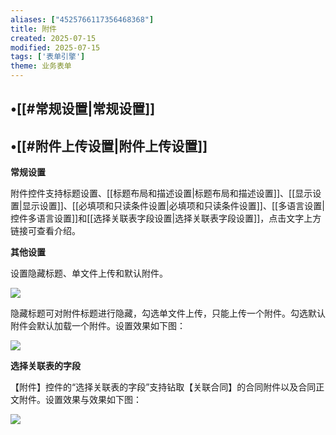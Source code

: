 ```yaml
---
aliases: ["4525766117356468368"]
title: 附件
created: 2025-07-15
modified: 2025-07-15
tags: ['表单引擎']
theme: 业务表单
---
```


## •[[#常规设置|常规设置]]

## •[[#附件上传设置|附件上传设置]]

**常规设置**

附件控件支持标题设置、[[标题布局和描述设置|标题布局和描述设置]]、[[显示设置|显示设置]]、[[必填项和只读条件设置|必填项和只读条件设置]]、[[多语言设置|控件多语言设置]]和[[选择关联表字段设置|选择关联表字段设置]]，点击文字上方链接可查看介绍。

**其他设置**

设置隐藏标题、单文件上传和默认附件。

![](f814c4d3d5356e1ec0c6f8e77e47640d.jpg)

隐藏标题可对附件标题进行隐藏，勾选单文件上传，只能上传一个附件。勾选默认附件会默认加载一个附件。设置效果如下图：

![](8b2c502457952c1f08aa7ab9203e117e.jpg)

**选择关联表的字段**

【附件】控件的“选择关联表的字段”支持钻取【关联合同】的合同附件以及合同正文附件。设置效果与效果如下图：

![](a3996dc4417f620211c01f86db559344.jpg)